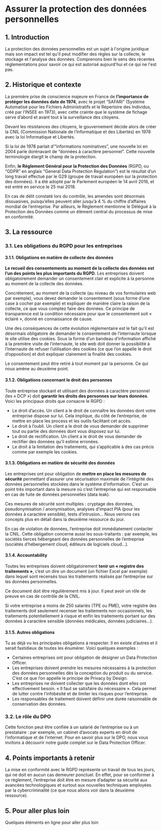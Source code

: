 # Assurer la protection des données personnelles

## 1. Introduction
La protection des données personnelles est un sujet à l'origine juridique mais son impact est tel qu'il peut modifier des règles sur la collecte, le stockage et l'analyse des données. Comprenons bien le sens des récentes réglementations pour savoir ce qui est autorisé aujourd'hui et ce qui ne l'est pas.

## 2. Historique et contexte
La première prise de conscience majeure en France de **l’importance de protéger les données date de 1974**, avec le projet “SAFARI” (Système Automatisé pour les Fichiers Administratifs et le Répertoire des Individus, créé par l’INSEE en 1973), avec cette crainte que le système de fichage serve d’abord et avant tout à la surveillance des citoyens.

Devant les résistances des citoyens, le gouvernement décide alors de créer la CNIL (Commission Nationale de l’Informatique et des Libertés) en 1978 avec la loi Informatique et Libertés.

Si la loi de 1978 parlait d’”informations nominatives”, une nouvelle loi en 2004 parle dorénavant de “données à caractère personnel”. Cette nouvelle terminologie élargit le champ de la protection.

Enfin, **le Réglement Général pour la Protection des Données** (RGPD, ou “GDPR” en anglais “General Data Protection Regulation”) est le résultat d’un long travail effectué par le G29 (groupe de travail européen sur la protection des données). Il a été adopté par le Parlement européen le 14 avril 2016, et est entré en service le 25 mai 2018.

En cas de délit constaté lors du contrôle, les amendes sont désormais dissuasives, puisqu’elles peuvent aller jusqu’à 4 % du chiffre d’affaires mondial de l’entreprise. Par ailleurs, le Règlement mentionne le Délégué à la Protection des Données comme un élément central du processus de mise en conformité.

## 3. La ressource

### 3.1. Les obligations du RGPD pour les entreprises

#### 3.1.1. Obligations en matière de collecte des données

**Le recueil des consentements au moment de la collecte des données est l’un des points les plus importants du RGPD**. Les entreprises doivent obligatoirement demander un consentement clair et explicite à la personne au moment de la collecte des données. 

Concrètement, au moment de la collecte (au niveau de vos formulaires web par exemple), vous devez demander le consentement (sous forme d’une case à cocher par exemple) et expliquer de manière claire la raison de la collecte, ce que vous comptez faire des données. Ce principe de transparence est la condition nécessaire pour que le consentement soit « éclairé », donné en connaissance de cause.

Une des conséquences de cette évolution réglementaire est le fait qu’il est désormais obligatoire de demander le consentement de l’internaute lorsque le site utilise des cookies. Sous la forme d’un bandeau d’information affiché à la première visite de l’internaute, le site web doit donner la possibilité à l’internaute de refuser l’utilisation des cookies (ce que l’on appelle le droit d’opposition) et doit expliquer clairement la finalité des cookies. 

Le consentement peut être retiré à tout moment par la personne. Ce qui nous amène au deuxième point.

#### 3.1.2. Obligations concernant le droit des personnes

Toute entreprise stockant et utilisant des données à caractère personnel (les « DCP ») doit **garantir les droits des personnes sur leurs données**. Voici les principaux droits que consacre le RGPD :
- Le droit d’accès. Un client a le droit de connaître les données dont votre entreprise dispose sur lui. Cela implique, du côté de l’entreprise, de mettre en place les process et les outils facilitant cet accès.
- Le droit à l’oubli. Un client a le droit de vous demander de supprimer tout ou partie des données dont vous disposez sur lui.
- Le droit de rectification. Un client a le droit de vous demander de rectifier des données qu’il estime erronées.
- Le droit à la limitation des traitements, qui s’applicable à des cas précis comme par exemple les cookies.

#### 3.1.3. Obligations en matière de sécurité des données

Les entreprises ont pour obligation de **mettre en place les mesures de sécurité** permettant d’assurer une sécurisation maximale de l’intégrité des données personnelles stockées dans le système d’information. C’est un point très important dans la mesure où c’est l’entreprise qui est responsable en cas de fuite de données personnelles (data leak).

Ces mesures de sécurité sont multiples : cryptage des données, pseudonymisation / anonymisation, analyses d’impact PIA (pour les données à caractère sensible), tests d’intrusion… Nous verrons ces concepts plus en détail dans la deuxième ressource du jour.

En cas de violation de données, l’entreprise doit immédiatement contacter la CNIL. Cette obligation concerne aussi les sous-traitants : par exemple, les sociétés tierces hébergeant des données personnelles de l’entreprise (sociétés d’hébergement cloud, éditeurs de logiciels cloud…).

#### 3.1.4. Accountability

Toutes les entreprises doivent obligatoirement **tenir un « registre des traitements »**, c’est un dire un document (un fichier Excel par exemple) dans lequel sont recensés tous les traitements réalisés par l’entreprise sur les données personnelles. 

Ce document doit être régulièrement mis à jour. Il peut avoir un rôle de preuve en cas de contrôle de la CNIL.

Si votre entreprise a moins de 250 salariés (TPE ou PME), votre registre des traitements doit seulement recenser les traitements non occasionnels, les traitements potentiellement à risque et enfin les traitements portant sur des données à caractère sensible (données médicales, données judiciaires…).

#### 3.1.5. Autres obligations 

Tu as déjà vu les principales obligations à respecter. Il en existe d’autres et il serait fastidieux de toutes les énumérer. Voici quelques exemples :
- Certaines entreprises ont pour obligation de désigner un Data Protection Officer. 
- Les entreprises doivent prendre les mesures nécessaires à la protection des données personnelles dès la conception du produit ou du service. C’est ce que l’on appelle le principe de Privacy by Design.
- Les entreprises ne doivent collecter que les données dont elles ont effectivement besoin. « Il faut se satisfaire du nécessaire ». Cela permet de lutter contre l’infobésité et de limiter les risques pour l’entreprise.
- Les responsables de traitement doivent définir une durée raisonnable de conservation des données.

### 3.2. Le rôle du DPO
Cette fonction peut être confiée à un salarié de l’entreprise ou à un prestataire : par exemple, un cabinet d’avocats experts en droit de l’informatique et de l’internet. Pour en savoir plus sur le DPO, nous vous invitons à découvrir notre guide complet sur le Data Protection Officer.

## 4. Points importants à retenir
La mise en conformité avec le RGPD représente un travail de tous les jours, qui ne doit en aucun cas demeurer ponctuel. En effet, pour se conformer à ce règlement, l’entreprise doit être en mesure d’adapter sa sécurité aux avancées technologiques et surtout aux nouvelles techniques employées par la cybercriminalité (ce que nous allons voir dans la deuxième ressource).

## 5. Pour aller plus loin
Quelques éléments en ligne pour aller plus loin
